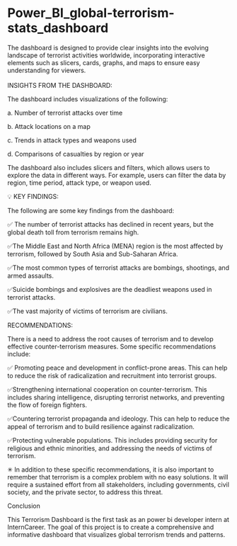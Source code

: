 # Power_BI_global-terrorism-stats_dashboard
The dashboard is designed to provide clear insights into the evolving landscape of terrorist activities worldwide, incorporating interactive elements such as slicers, cards, graphs, and maps to ensure easy understanding for viewers.<br>
<br>
INSIGHTS FROM THE DASHBOARD:



The dashboard includes visualizations of the following:

 a. Number of terrorist attacks over time

 b. Attack locations on a map

 c. Trends in attack types and weapons used

 d. Comparisons of casualties by region or year

The dashboard also includes slicers and filters, which allows users to explore the data in different ways. For example, users can filter the data by region, time period, attack type, or weapon used.



💡 KEY FINDINGS:

The following are some key findings from the dashboard:

✅ The number of terrorist attacks has declined in recent years, but the global death toll from terrorism remains high.

✅The Middle East and North Africa (MENA) region is the most affected by terrorism, followed by South Asia and Sub-Saharan Africa.

✅The most common types of terrorist attacks are bombings, shootings, and armed assaults.

✅Suicide bombings and explosives are the deadliest weapons used in terrorist attacks.

✅The vast majority of victims of terrorism are civilians.

 RECOMMENDATIONS:

There is a need to address the root causes of terrorism and to develop effective counter-terrorism measures. Some specific recommendations include:

✅ Promoting peace and development in conflict-prone areas. This can help to reduce the risk of radicalization and recruitment into terrorist groups.

✅Strengthening international cooperation on counter-terrorism. This includes sharing intelligence, disrupting terrorist networks, and preventing the flow of foreign fighters.

✅Countering terrorist propaganda and ideology. This can help to reduce the appeal of terrorism and to build resilience against radicalization.

✅Protecting vulnerable populations. This includes providing security for religious and ethnic minorities, and addressing the needs of victims of terrorism.

✳ In addition to these specific recommendations, it is also important to remember that terrorism is a complex problem with no easy solutions. It will require a sustained effort from all stakeholders, including governments, civil society, and the private sector, to address this threat.



Conclusion

This Terrorism Dashboard is the first task as an power bi developer intern at InternCareer. The goal of this project is to create a comprehensive and informative dashboard that visualizes global terrorism trends and patterns.


